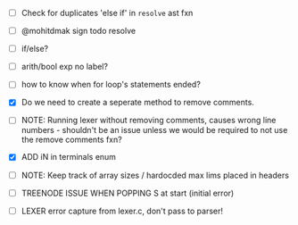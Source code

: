- [ ] Check for duplicates 'else if' in `resolve` ast fxn
- [ ] @mohitdmak sign todo resolve
- [ ] if/else?
- [ ] arith/bool exp no label?
- [ ] how to  know when for loop's statements ended?

- [X] Do we need to create a seperate method to remove comments.
- [ ] NOTE: Running lexer without removing comments, causes wrong line numbers - shouldn't be an issue unless we would be required to not use the remove comments fxn?
- [X]  ADD iN in terminals enum
- [ ] NOTE: Keep track of array sizes / hardocded max lims placed in headers
- [ ] TREENODE ISSUE WHEN POPPING S at start (initial error)
- [ ] LEXER error capture from lexer.c, don't pass to parser!

